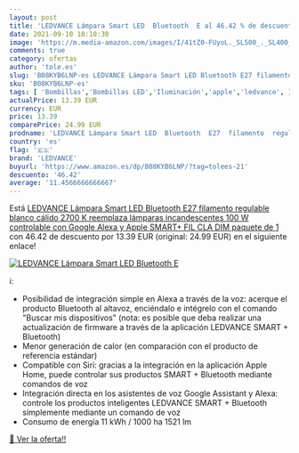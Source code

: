 ```yaml
---
layout: post
title: 'LEDVANCE Lámpara Smart LED  Bluetooth  E al 46.42 % de descuento'
date: 2021-09-10 10:10:30
image: 'https://m.media-amazon.com/images/I/41tZ0-FUyoL._SL500_._SL400_.jpg'
comments: true
category: ofertas
author: 'tole.es'
slug: 'B08KYB6LNP-es LEDVANCE Lámpara Smart LED Bluetooth E27 filamento...'
sku: 'B08KYB6LNP-es'
tags: [ 'Bombillas','Bombillas LED','Iluminación','apple','ledvance', ]
actualPrice: 13.39 EUR
currency: EUR
price: 13.39
comparePrice: 24.99 EUR
prodname: 'LEDVANCE Lámpara Smart LED  Bluetooth  E27  filamento  regulable  blanco cálido  2700 K   reemplaza lámparas incandescentes 100 W  controlable con Google  Alexa y Apple SMART+ FIL CLA DIM paquete de 1'
country: 'es'
flag: '🇪🇸'
brand: 'LEDVANCE'
buyurl: 'https://www.amazon.es/dp/B08KYB6LNP/?tag=tolees-21'
descuento: '46.42'
average: '11.4566666666667'
---
```


Está [LEDVANCE Lámpara Smart LED  Bluetooth  E27  filamento  regulable  blanco cálido  2700 K   reemplaza lámparas incandescentes 100 W  controlable con Google  Alexa y Apple SMART+ FIL CLA DIM paquete de 1](https://www.amazon.es/dp/B08KYB6LNP/?tag=tolees-21) con 46.42 de descuento por 13.39 EUR (original: 24.99 EUR) en el siguiente enlace!

[![LEDVANCE Lámpara Smart LED  Bluetooth  E](https://m.media-amazon.com/images/I/41tZ0-FUyoL._SL500_._SL400_.jpg)](https://www.amazon.es/dp/B08KYB6LNP/?tag=tolees-21)

ℹ️:

- Posibilidad de integración simple en Alexa a través de la voz: acerque el producto Bluetooth al altavoz, enciéndalo e intégrelo con el comando "Buscar mis dispositivos" (nota: es posible que deba realizar una actualización de firmware a través de la aplicación LEDVANCE SMART + Bluetooth)
- Menor generación de calor (en comparación con el producto de referencia estándar)
- Compatible con Siri: gracias a la integración en la aplicación Apple Home, puede controlar sus productos SMART + Bluetooth mediante comandos de voz
- Integración directa en los asistentes de voz Google Assistant y Alexa: controle los productos inteligentes LEDVANCE SMART + Bluetooth simplemente mediante un comando de voz
- Consumo de energía 11 kWh / 1000 ha 1521 lm

[🛒 Ver la oferta!!](https://www.amazon.es/dp/B08KYB6LNP/?tag=tolees-21)
